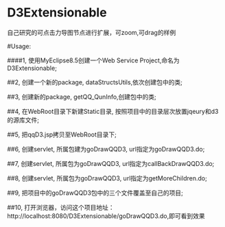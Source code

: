 # D3Extensionable
自己研究的可点击力导图节点进行扩展，可zoom,可drag的样例

#Usage:

####1, 使用MyEclipse8.5创建一个Web Service Project,命名为 D3Extensionable; 

##2, 创建一个新的package, dataStructsUtils,依次创建包中的类;

##3, 创建新的package, getQQ_QunInfo,创建包中的类;

##4, 在WebRoot目录下新建Static目录, 按照项目中的目录层次放置jqeury和d3的源库文件;

##5, 把qqD3.jsp拷贝至WebRoot目录下;

##6, 创建servlet, 所属包建为goDrawQQD3, url指定为goDrawQQD3.do;

##7, 创建servlet, 所属包为goDrawQQD3, url指定为callBackDrawQQD3.do;

##8, 创建servlet, 所属包为goDrawQQD3, url指定为getMoreChildren.do;

##9, 把项目中的goDrawQQD3包中的三个文件覆盖至自己的项目;

##10, 打开浏览器，访问这个项目地址：http://localhost:8080/D3Extensionable/goDrawQQD3.do,即可看到效果


